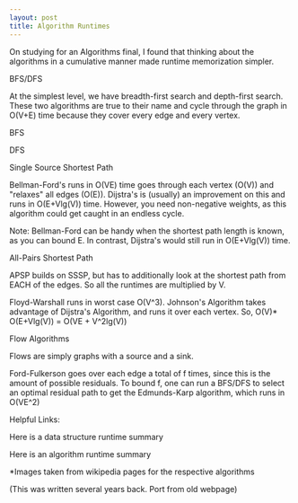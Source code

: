 ```yaml
---
layout: post
title: Algorithm Runtimes
---
```



On studying for an Algorithms final, I found that thinking about the algorithms in a cumulative manner made runtime memorization simpler.

BFS/DFS

At the simplest level, we have breadth-first search and depth-first search. These two algorithms are true to their name and cycle through the graph in O(V+E) time because they cover every edge and every vertex.

BFS



DFS



Single Source Shortest Path

Bellman-Ford's runs in O(VE) time goes through each vertex (O(V)) and "relaxes" all edges (O(E)).
Dijstra's is (usually) an improvement on this and runs in O(E+Vlg(V)) time. However, you need non-negative weights, as this algorithm could get caught in an endless cycle.

Note: Bellman-Ford can be handy when the shortest path length is known, as you can bound E. In contrast, Dijstra's would still run in O(E+Vlg(V)) time.



All-Pairs Shortest Path

APSP builds on SSSP, but has to additionally look at the shortest path from EACH of the edges. So all the runtimes are multiplied by V.

Floyd-Warshall runs in worst case O(V^3). Johnson's Algorithm takes advantage of Dijstra's Algorithm, and runs it over each vertex. So, O(V)* O(E+Vlg(V)) = O(VE + V^2lg(V))

Flow Algorithms

Flows are simply graphs with a source and a sink.

Ford-Fulkerson goes over each edge a total of f times, since this is the amount of possible residuals.
To bound f, one can run a BFS/DFS to select an optimal residual path to get the Edmunds-Karp algorithm, which runs in O(VE^2)

Helpful Links:

Here is a data structure runtime summary

Here is an algorithm runtime summary

*Images taken from wikipedia pages for the respective algorithms


(This was written several years back. Port from old webpage)
